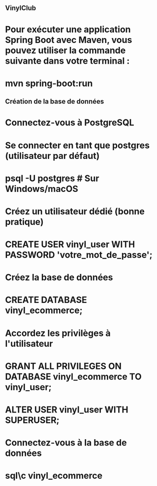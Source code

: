 ## VinylClub

# Pour exécuter une application Spring Boot avec Maven, vous pouvez utiliser la commande suivante dans votre terminal :
# mvn spring-boot:run

## Création de la base de données
# Connectez-vous à PostgreSQL

# Se connecter en tant que postgres (utilisateur par défaut)
# psql -U postgres        # Sur Windows/macOS

# Créez un utilisateur dédié (bonne pratique)

# CREATE USER vinyl_user WITH PASSWORD 'votre_mot_de_passe';

# Créez la base de données

# CREATE DATABASE vinyl_ecommerce;

# Accordez les privilèges à l'utilisateur

# GRANT ALL PRIVILEGES ON DATABASE vinyl_ecommerce TO vinyl_user;
# ALTER USER vinyl_user WITH SUPERUSER;

# Connectez-vous à la base de données

# sql\c vinyl_ecommerce